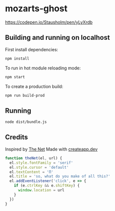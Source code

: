 # mozarts-ghost

https://codepen.io/Stausholm/pen/yLyXrdb

## Building and running on localhost

First install dependencies:

```sh
npm install
```

To run in hot module reloading mode:

```sh
npm start
```

To create a production build:

```sh
npm run build-prod
```

## Running

```sh
node dist/bundle.js
```

## Credits
Inspired by [The Net](https://www.youtube.com/watch?v=hoWEYBSlctc)
Made with [createapp.dev](https://createapp.dev/)


```js
function theNet(el, url) {
  el.style.fontFamily = 'serif'
  el.style.cursor = 'default'
  el.textContent = 'Π'
  el.title = 'so, what do you make of all this?'
  el.addEventListener('click', e => {
    if (e.ctrlKey && e.shiftKey) {
      window.location = url
    }
  })
}
```
